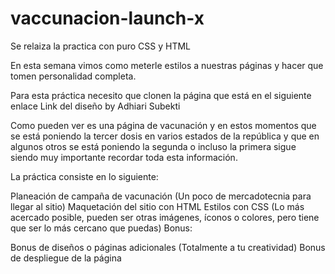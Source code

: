 # vaccunacion-launch-x

Se relaiza la practica con puro CSS y HTML

En esta semana vimos como meterle estilos a nuestras páginas y hacer que tomen personalidad completa.

Para esta práctica necesito que clonen la página que está en el siguiente enlace Link del diseño by Adhiari Subekti

Como pueden ver es una página de vacunación y en estos momentos que se está poniendo la tercer dosis en varios estados de la república y que en algunos otros se está poniendo la segunda o incluso la primera sigue siendo muy importante recordar toda esta información.

La práctica consiste en lo siguiente:

Planeación de campaña de vacunación (Un poco de mercadotecnia para llegar al sitio)
Maquetación del sitio con HTML
Estilos con CSS (Lo más acercado posible, pueden ser otras imágenes, íconos o colores, pero tiene que ser lo más cercano que puedas)
Bonus:

Bonus de diseños o páginas adicionales (Totalmente a tu creatividad)
Bonus de despliegue de la página
